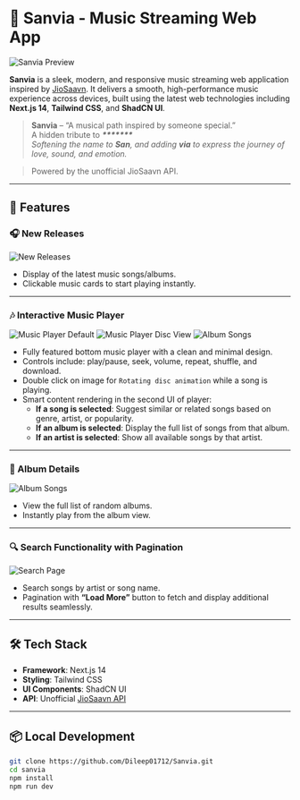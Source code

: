 # 🎵 Sanvia - Music Streaming Web App

![Sanvia Preview](./assets/images/image_0.png)

**Sanvia** is a sleek, modern, and responsive music streaming web application inspired by [JioSaavn](https://www.jiosaavn.com/). It delivers a smooth, high-performance music experience across devices, built using the latest web technologies including **Next.js 14**, **Tailwind CSS**, and **ShadCN UI**.

> **Sanvia** – “A musical path inspired by someone special.”  
> A hidden tribute to **_*******_**  
> _Softening the name to **San**, and adding **via** to express the journey of love, sound, and emotion._

> Powered by the unofficial JioSaavn API.

---

## 🚀 Features

### 🎧 New Releases
![New Releases](./assets/images/image_1.png)

- Display of the latest music songs/albums.
- Clickable music cards to start playing instantly.

---

### 🎶 Interactive Music Player
![Music Player Default](./assets/images/image_2.png)
![Music Player Disc View](./assets/images/image_3.png)
![Album Songs](./assets/images/image_4.png)

- Fully featured bottom music player with a clean and minimal design.
- Controls include: play/pause, seek, volume, repeat, shuffle, and download.
- Double click on image for `Rotating disc animation` while a song is playing.
- Smart content rendering in the second UI of player:
  - **If a song is selected**: Suggest similar or related songs based on genre, artist, or popularity.
  - **If an album is selected**: Display the full list of songs from that album.
  - **If an artist is selected**: Show all available songs by that artist.

---

### 📜 Album Details
![Album Songs](./assets/images/image_5.png)

- View the full list of random albums.
- Instantly play from the album view.

---

### 🔍 Search Functionality with Pagination
![Search Page](./assets/images/image_6.png)

- Search songs by artist or song name.
- Pagination with **“Load More”** button to fetch and display additional results seamlessly.

---

## 🛠️ Tech Stack

- **Framework**: Next.js 14
- **Styling**: Tailwind CSS
- **UI Components**: ShadCN UI
- **API**: Unofficial [JioSaavn API](https://saavn.dev/docs)

---

## 📦 Local Development

```bash
git clone https://github.com/Dileep01712/Sanvia.git
cd sanvia
npm install
npm run dev
